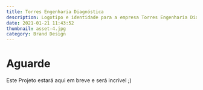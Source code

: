 ```yaml
---
title: Torres Engenharia Diagnóstica
description: Logotipo e identidade para a empresa Torres Engenharia Diagnóstica
date: 2021-01-21 11:43:52
thumbnail: asset-4.jpg
category: Brand Design
---
```

# Aguarde


Este Projeto estará aqui em breve e será incrível ;)